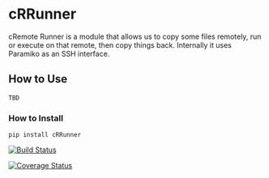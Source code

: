 # cRRunner
cRemote Runner is a module that allows us to copy some files remotely, run or execute on that remote, then copy things back. Internally it uses Paramiko as an SSH interface.

## How to Use
```
TBD
```

### How to Install
```
pip install cRRunner
```

[![Build Status](https://travis-ci.org/csm10495/cRRunner.svg?branch=master)](https://travis-ci.org/csm10495/cRRunner)

[![Coverage Status](https://coveralls.io/repos/github/csm10495/cRRunner/badge.svg?branch=master)](https://coveralls.io/github/csm10495/cRRunner?branch=master)